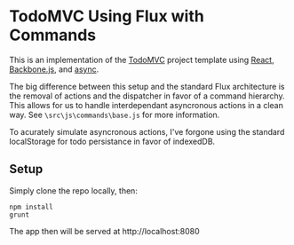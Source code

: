 # TodoMVC Using Flux with Commands

This is an implementation of the [TodoMVC](http://todomvc.com/) project template using [React](http://facebook.github.io/react/), [Backbone.js](http://backbonejs.org/), and [async](https://github.com/caolan/async).

The big difference between this setup and the standard Flux architecture is the removal of actions and the dispatcher in favor of a command hierarchy.  This allows for us to handle interdependant asyncronous actions in a clean way.  See ```\src\js\commands\base.js``` for more information.

To acurately simulate asyncronous actions, I've forgone using the standard localStorage for todo persistance in favor of indexedDB.

## Setup

Simply clone the repo locally, then:

    npm install
    grunt

The app then will be served at http://localhost:8080
